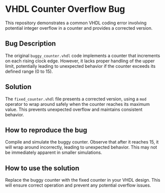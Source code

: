 # VHDL Counter Overflow Bug
This repository demonstrates a common VHDL coding error involving potential integer overflow in a counter and provides a corrected version.

## Bug Description
The original `buggy_counter.vhdl` code implements a counter that increments on each rising clock edge. However, it lacks proper handling of the upper limit, potentially leading to unexpected behavior if the counter exceeds its defined range (0 to 15).

## Solution
The `fixed_counter.vhdl` file presents a corrected version, using a `mod` operator to wrap around safely when the counter reaches its maximum value. This prevents unexpected overflow and maintains consistent behavior.

## How to reproduce the bug
Compile and simulate the buggy counter. Observe that after it reaches 15, it will wrap around incorrectly, leading to unexpected behavior. This may not be immediately apparent in smaller simulations.

## How to use the solution
Replace the buggy counter with the fixed counter in your VHDL design. This will ensure correct operation and prevent any potential overflow issues.
